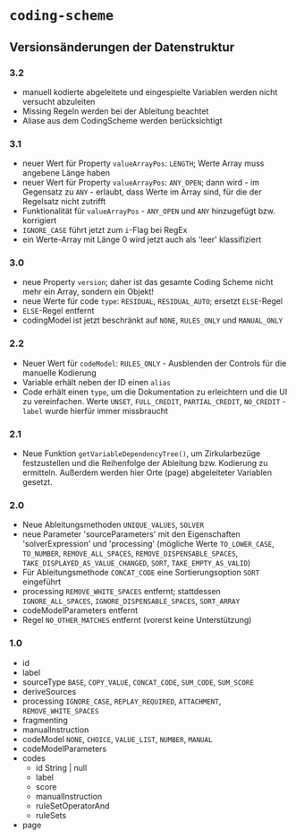 # `coding-scheme`
## Versionsänderungen der Datenstruktur

### 3.2

* manuell kodierte abgeleitete und eingespielte Variablen werden nicht versucht abzuleiten
* Missing Regeln werden bei der Ableitung beachtet
* Aliase aus dem CodingScheme werden berücksichtigt

### 3.1
* neuer Wert für Property `valueArrayPos`: `LENGTH`; Werte Array muss angebene Länge haben
* neuer Wert für Property `valueArrayPos`: `ANY_OPEN`; dann wird - im Gegensatz zu `ANY` - erlaubt, dass Werte im Array sind, für die der Regelsatz nicht zutrifft
* Funktionalität für `valueArrayPos` - `ANY_OPEN` und `ANY` hinzugefügt bzw. korrigiert
* `IGNORE_CASE` führt jetzt zum `i`-Flag bei RegEx
* ein Werte-Array mit Länge 0 wird jetzt auch als 'leer' klassifiziert

### 3.0

* neue Property `version`; daher ist das gesamte Coding Scheme nicht mehr ein Array, sondern ein Objekt!
* neue Werte für code `type`: `RESIDUAL`, `RESIDUAL_AUTO`; ersetzt `ELSE`-Regel
* `ELSE`-Regel entfernt
* codingModel ist jetzt beschränkt auf `NONE`, `RULES_ONLY` und `MANUAL_ONLY`

### 2.2

* Neuer Wert für `codeModel`: `RULES_ONLY` - Ausblenden der Controls für die manuelle Kodierung
* Variable erhält neben der ID einen `alias`
* Code erhält einen `type`, um die Dokumentation zu erleichtern und die UI zu vereinfachen. Werte `UNSET`, `FULL_CREDIT`, `PARTIAL_CREDIT`, `NO_CREDIT` - `label` wurde hierfür immer missbraucht

### 2.1

* Neue Funktion `getVariableDependencyTree()`, um Zirkularbezüge festzustellen und die Reihenfolge der Ableitung bzw. Kodierung zu ermitteln. Außerdem werden hier Orte (page) abgeleiteter Variablen gesetzt. 

### 2.0

* Neue Ableitungsmethoden `UNIQUE_VALUES`, `SOLVER`
* neue Parameter 'sourceParameters' mit den Eigenschaften 'solverExpression' und 'processing' (mögliche Werte `TO_LOWER_CASE`, `TO_NUMBER`, `REMOVE_ALL_SPACES`, `REMOVE_DISPENSABLE_SPACES`, `TAKE_DISPLAYED_AS_VALUE_CHANGED`, `SORT`, `TAKE_EMPTY_AS_VALID`)
* Für Ableitungsmethode `CONCAT_CODE` eine Sortierungsoption `SORT` eingeführt
* processing `REMOVE_WHITE_SPACES` entfernt; stattdessen `IGNORE_ALL_SPACES`, `IGNORE_DISPENSABLE_SPACES`, `SORT_ARRAY`
* codeModelParameters entfernt
* Regel `NO_OTHER_MATCHES` entfernt (vorerst keine Unterstützung)

### 1.0

* id
* label
* sourceType `BASE`, `COPY_VALUE`, `CONCAT_CODE`, `SUM_CODE`, `SUM_SCORE`
* deriveSources
* processing `IGNORE_CASE`, `REPLAY_REQUIRED`, `ATTACHMENT`, `REMOVE_WHITE_SPACES`
* fragmenting
* manualInstruction
* codeModel `NONE`, `CHOICE`, `VALUE_LIST`, `NUMBER`, `MANUAL`
* codeModelParameters
* codes
  + id String | null
  + label
  + score
  + manualInstruction
  + ruleSetOperatorAnd
  + ruleSets
* page
